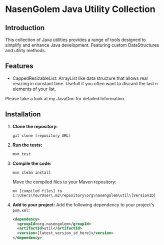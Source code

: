 # NasenGolem Java Utility Collection

## Introduction
This collection of Java utilities provides a range of tools designed to simplify and enhance Java development. Featuring custom DataStructures and utility methods.

## Features
- CappedResizableList: ArrayList like data structure that allows real resizing in constant time. Usefull if you often want to discard the last n elements of your list.  

Please take a look at my JavaDoc for detailed Information.

## Installation
1. **Clone the repository:**
   ```
   git clone [repository URL]
   ```
2. **Run the tests:**
   ```
   mvn test
   ```
3. **Compile the code:**
   ```
   mvn clean install
   ```
   Move the compiled files to your Maven repository:
   ```
   mv [compiled files] to C:\Users\YourUser\.m2\repository\org\nasengolem\util\[VersionID]
   ```
4. **Add to your project:**
   Add the following dependency to your project's `pom.xml`:
   ```xml
   <dependency>
     <groupId>org.nasengolem</groupId>
     <artifactId>util</artifactId>
     <version>[latest_version_id_here]</version>
   </dependency>
   ```
